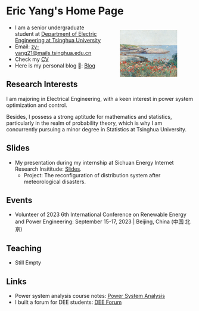 # Eric Yang's Home Page

- <img src="files/selfies.jpg" alt="selfie" style="float:right;zoom:15%;margin:100px 300px;"/>I am a senior undergraduate student at [Department of Electric Engineering at Tsinghua University](https://www.eea.tsinghua.edu.cn/)
- Email: <a id="emailStyle" style="display:inline-block;" href="zy-yang21@mails.tsinghua.edu.cn">zy-yang21@mails.tsinghua.edu.cn</a>
- Check my [CV](files/resume.pdf)
- Here is my personal blog 📝: [Blog](https://cyberyzy.github.io/blog.html)

## Research Interests

I am majoring in Electrical Engineering, with a keen interest in power system optimization and control.

Besides, I possess a strong aptitude for mathematics and statistics, particularly in the realm of probability theory, which is why I am concurrently pursuing a minor degree in Statistics at Tsinghua University.

## Slides

- My presentation during my internship at Sichuan Energy Internet Research Insititude: [Slides](files/report.pdf).
  - Project: The reconfiguration of distribution system after meteorological disasters.

## Events

- Volunteer of 2023 6th International Conference on Renewable Energy and Power Engineering: September 15-17, 2023 | Beijing, China (中国 北京)

## Teaching

- Still Empty

## Links

- Power system analysis course notes: [Power System Analysis](https://cyberyzy.github.io/PowerSystem/)
- I built a forum for DEE students: [DEE Forum](https://cyberyzy.github.io/mathwiki/)
